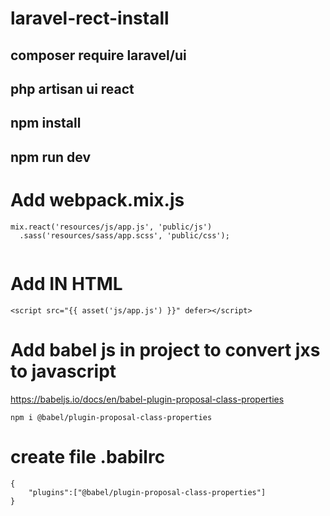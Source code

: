 # laravel-rect-install


  ## composer require laravel/ui
  ## php artisan ui react
  ## npm install
  ## npm run dev
  
# Add webpack.mix.js

```
mix.react('resources/js/app.js', 'public/js')
  .sass('resources/sass/app.scss', 'public/css');
  
  ```
# Add IN HTML
  ```
 <script src="{{ asset('js/app.js') }}" defer></script>
 ```
 # Add babel js in project to convert jxs to javascript 
 
 https://babeljs.io/docs/en/babel-plugin-proposal-class-properties
```
npm i @babel/plugin-proposal-class-properties

```
# create file .babilrc
```
{
    "plugins":["@babel/plugin-proposal-class-properties"]
}

```

